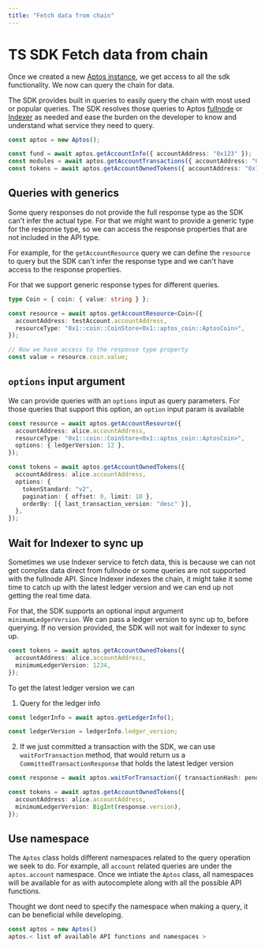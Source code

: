 ```yaml
---
title: "Fetch data from chain"
---
```


# TS SDK Fetch data from chain

Once we created a new [Aptos instance](./sdk-configuration.md), we get access to all the sdk functionality. We now can query the chain for data.

The SDK provides built in queries to easily query the chain with most used or popular queries. The SDK resolves those queries to Aptos [fullnode](https://fullnode.mainnet.aptoslabs.com/v1/spec#/) or [Indexer](https://cloud.hasura.io/public/graphiql?endpoint=https://indexer.mainnet.aptoslabs.com/v1/graphql) as needed and ease the burden on the developer to know and understand what service they need to query.

```ts
const aptos = new Aptos();

const fund = await aptos.getAccountInfo({ accountAddress: "0x123" });
const modules = await aptos.getAccountTransactions({ accountAddress: "0x123" });
const tokens = await aptos.getAccountOwnedTokens({ accountAddress: "0x123" });
```

## Queries with generics

Some query responses do not provide the full response type as the SDK can't infer the actual type. For that we might want to provide a generic type for the response type, so we can access the response properties that are not included in the API type.

For example, for the `getAccountResource` query we can define the `resource` to query but the SDK can't infer the response type and we can't have access to the response properties.

For that we support generic response types for different queries.

```ts
type Coin = { coin: { value: string } };

const resource = await aptos.getAccountResource<Coin>({
  accountAddress: testAccount.accountAddress,
  resourceType: "0x1::coin::CoinStore<0x1::aptos_coin::AptosCoin>",
});

// Now we have access to the response type property
const value = resource.coin.value;
```

## `options` input argument

We can provide queries with an `options` input as query parameters. For those queries that support this option, an `option` input param is available

```ts
const resource = await aptos.getAccountResource({
  accountAddress: alice.accountAddress,
  resourceType: "0x1::coin::CoinStore<0x1::aptos_coin::AptosCoin>",
  options: { ledgerVersion: 12 },
});

const tokens = await aptos.getAccountOwnedTokens({
  accountAddress: alice.accountAddress,
  options: {
    tokenStandard: "v2",
    pagination: { offset: 0, limit: 10 },
    orderBy: [{ last_transaction_version: "desc" }],
  },
});
```

## Wait for Indexer to sync up

Sometimes we use Indexer service to fetch data, this is because we can not get complex data direct from fullnode or some queries are not supported with the fullnode API.
Since Indexer indexes the chain, it might take it some time to catch up with the latest ledger version and we can end up not getting the real time data.

For that, the SDK supports an optional input argument `minimumLedgerVersion`. We can pass a ledger version to sync up to, before querying.
If no version provided, the SDK will not wait for Indexer to sync up.

```ts
const tokens = await aptos.getAccountOwnedTokens({
  accountAddress: alice.accountAddress,
  minimumLedgerVersion: 1234,
});
```

To get the latest ledger version we can

1. Query for the ledger info

```ts
const ledgerInfo = await aptos.getLedgerInfo();

const ledgerVersion = ledgerInfo.ledger_version;
```

2. If we just committed a transaction with the SDK, we can use `waitForTransaction` method, that would return us a `CommittedTransactionResponse` that holds the latest ledger version

```ts
const response = await aptos.waitForTransaction({ transactionHash: pendingTransaction.hash });

const tokens = await aptos.getAccountOwnedTokens({
  accountAddress: alice.accountAddress,
  minimumLedgerVersion: BigInt(response.version),
});
```

## Use namespace

The `Aptos` class holds different namespaces related to the query operation we seek to do. For example, all `account` related queries are under the `aptos.account` namespace.
Once we intiate the `Aptos` class, all namespaces will be available for as with autocomplete along with all the possible API functions.

Thought we dont need to specify the namespace when making a query, it can be beneficial while developing.

```ts
const aptos = new Aptos()
aptos.< list of available API functions and namespaces >
```
